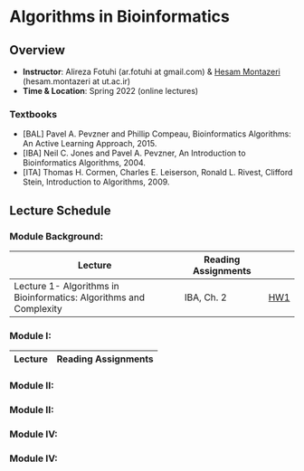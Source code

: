 # Algorithms in Bioinformatics

## Overview
- **Instructor**: Alireza Fotuhi (ar.fotuhi at gmail.com) \& [Hesam Montazeri](http://lcbb.ut.ac.ir) (hesam.montazeri at ut.ac.ir)
- **Time & Location**: Spring 2022 (online lectures)

### Textbooks
- [BAL] Pavel A. Pevzner and Phillip Compeau, Bioinformatics Algorithms: An Active Learning Approach, 2015.
- [IBA] Neil C. Jones and Pavel A. Pevzner, An Introduction to Bioinformatics Algorithms, 2004.
- [ITA] Thomas H. Cormen, Charles E. Leiserson,  Ronald L. Rivest, Clifford Stein, Introduction to Algorithms, 2009.

## Lecture Schedule

### Module Background: 
Lecture | Reading Assignments |  |
 -------------------------- | -------------------------- | -------------------------- |
 Lecture 1- Algorithms in Bioinformatics: Algorithms and Complexity | IBA, Ch. 2 | [HW1](https://drive.google.com/file/d/18WmJGa-R44PcrEAI1DEcOD8wNugG-I99/view?usp=sharing) |
 
### Module I: 
Lecture | Reading Assignments | 
 -------------------------- | -------------------------- |
 
### Module II: 


### Module II: 


### Module IV: 


### Module IV: 
